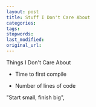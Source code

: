 ```yaml
---
layout: post
title: Stuff I Don't Care About
categories:
tags:
stopwords:
last_modified:
original_url:
---
```


Things I Don't Care About

* Time to first compile

* Number of lines of code

"Start small, finish big",
